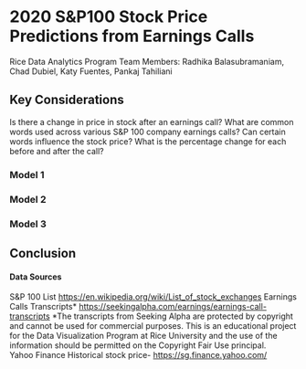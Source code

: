 # 2020 S&P100 Stock Price Predictions from Earnings Calls

Rice Data Analytics Program
Team Members: Radhika Balasubramaniam, Chad Dubiel, Katy Fuentes, Pankaj Tahiliani

## Key Considerations
Is there a change in price in stock after an earnings call?
What are common words used across various S&P 100 company earnings calls?
Can certain words influence the stock price?
What is the percentage change for each before and after the call?


### Model 1


### Model 2


### Model 3


## Conclusion


#### Data Sources

S&P 100 List https://en.wikipedia.org/wiki/List_of_stock_exchanges 
Earnings Calls Transcripts* https://seekingalpha.com/earnings/earnings-call-transcripts 
*The transcripts from Seeking Alpha are protected by copyright and cannot be used for commercial purposes. This is an educational project for the Data Visualization Program at Rice University and the use of the information should be permitted on the Copyright Fair Use principal.  
Yahoo Finance Historical stock price- https://sg.finance.yahoo.com/ 


